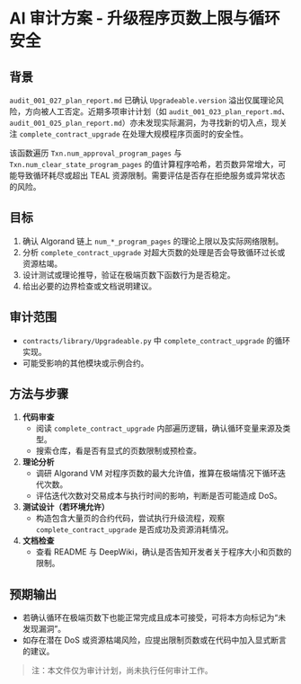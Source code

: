 # AI 审计方案 - 升级程序页数上限与循环安全

## 背景
`audit_001_027_plan_report.md` 已确认 `Upgradeable.version` 溢出仅属理论风险，方向被人工否定。近期多项审计计划（如 `audit_001_023_plan_report.md`、`audit_001_025_plan_report.md`）亦未发现实际漏洞，为寻找新的切入点，现关注 `complete_contract_upgrade` 在处理大规模程序页面时的安全性。

该函数遍历 `Txn.num_approval_program_pages` 与 `Txn.num_clear_state_program_pages` 的值计算程序哈希，若页数异常增大，可能导致循环耗尽或超出 TEAL 资源限制。需要评估是否存在拒绝服务或异常状态的风险。

## 目标
1. 确认 Algorand 链上 `num_*_program_pages` 的理论上限以及实际网络限制。
2. 分析 `complete_contract_upgrade` 对超大页数的处理是否会导致循环过长或资源枯竭。
3. 设计测试或理论推导，验证在极端页数下函数行为是否稳定。
4. 给出必要的边界检查或文档说明建议。

## 审计范围
- `contracts/library/Upgradeable.py` 中 `complete_contract_upgrade` 的循环实现。
- 可能受影响的其他模块或示例合约。

## 方法与步骤
1. **代码审查**
   - 阅读 `complete_contract_upgrade` 内部遍历逻辑，确认循环变量来源及类型。
   - 搜索仓库，看是否有显式的页数限制或预检查。
2. **理论分析**
   - 调研 Algorand VM 对程序页数的最大允许值，推算在极端情况下循环迭代次数。
   - 评估迭代次数对交易成本与执行时间的影响，判断是否可能造成 DoS。
3. **测试设计（若环境允许）**
   - 构造包含大量页的合约代码，尝试执行升级流程，观察 `complete_contract_upgrade` 是否成功及资源消耗情况。
4. **文档检查**
   - 查看 README 与 DeepWiki，确认是否告知开发者关于程序大小和页数的限制。

## 预期输出
- 若确认循环在极端页数下也能正常完成且成本可接受，可将本方向标记为“未发现漏洞”。
- 如存在潜在 DoS 或资源枯竭风险，应提出限制页数或在代码中加入显式断言的建议。

> 注：本文件仅为审计计划，尚未执行任何审计工作。

